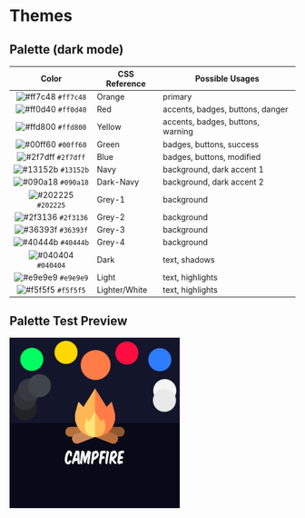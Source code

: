 # Themes

## Palette (dark mode)

|                               Color                                | CSS Reference                              | Possible Usages                           |
| :----------------------------------------------------------------: | ------------------------------------------ | ----------------------------------------- |
| ![#ff7c48](https://via.placeholder.com/10/ff7c48?text=+) `#ff7c48` | Orange                                     | primary                                   |
| ![#ff0d40](https://via.placeholder.com/10/ff0d40?text=+) `#ff0d40` | Red                                        | accents, badges, buttons, danger          |
| ![#ffd800](https://via.placeholder.com/10/ffd800?text=+) `#ffd800` | Yellow                                     | accents, badges, buttons, warning         |
| ![#00ff60](https://via.placeholder.com/10/00ff60?text=+) `#00ff60` | Green                                      | badges, buttons, success                  |
| ![#2f7dff](https://via.placeholder.com/10/2f7dff?text=+) `#2f7dff` | Blue                                       | badges, buttons, modified                 |
| ![#13152b](https://via.placeholder.com/10/13152b?text=+) `#13152b` | Navy                                       | background, dark accent 1                 |
| ![#090a18](https://via.placeholder.com/10/090a18?text=+) `#090a18` | Dark-Navy                                  | background, dark accent 2                 |
| ![#202225](https://via.placeholder.com/10/202225?text=+) `#202225` | Grey-1                                     | background                                |
| ![#2f3136](https://via.placeholder.com/10/2f3136?text=+) `#2f3136` | Grey-2                                     | background                                |
| ![#36393f](https://via.placeholder.com/10/36393f?text=+) `#36393f` | Grey-3                                     | background                                |
| ![#40444b](https://via.placeholder.com/10/40444b?text=+) `#40444b` | Grey-4                                     | background                                |
| ![#040404](https://via.placeholder.com/10/040404?text=+) `#040404` | Dark                                       | text, shadows                             |
| ![#e9e9e9](https://via.placeholder.com/10/e9e9e9?text=+) `#e9e9e9` | Light                                      | text, highlights                          |
| ![#f5f5f5](https://via.placeholder.com/10/f5f5f5?text=+) `#f5f5f5` | Lighter/White                              | text, highlights                          |

## Palette Test Preview
<img src="./files/styles/palette.png" width=300>